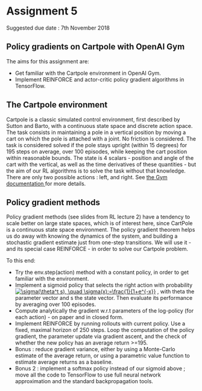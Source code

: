 # Assignment 5

Suggested due date : 7th November 2018

## Policy gradients on Cartpole with OpenAI Gym

The aims for this assignment are:
* Get familiar with the Cartpole environment in OpenAI Gym.
* Implement REINFORCE and actor-critic policy gradient algorithms in TensorFlow.

## The Cartpole environment

Cartpole is a classic simulated control environment, first described by Sutton and Barto, with a continuous state space and discrete action space.
The task consists in maintaining a pole in a vertical position by moving a cart on which the pole is attached with a joint. No friction is considered. The task is considered solved if the pole stays upright (within 15 degrees) for 195 steps on average, over 100 episodes, while keeping the cart position within reasonable bounds.
The state is 4 scalars - position and angle of the cart with the vertical, as well as the time derivatives of these quantities - but the aim of our RL algorithms is to solve the task without that knowledge. There are only two possible actions : left, and right. See <a href="https://gym.openai.com/envs/CartPole-v0/" /> the Gym documentation </a> for more details.

## Policy gradient methods

Policy gradient methods (see slides from RL lecture 2) have a tendency to scale better on large state spaces, which is of interest here, since CartPole is a continuous state space environment.
The policy gradient theorem helps us do away with knowing the dynamics of the system, and building a stochastic gradient estimate just from one-step transitions. We will use it - and its special case REINFORCE - in order to solve our Cartpole problem.

To this end:

* Try the env.step(action) method with a constant policy, in order to get familiar with the environment.
* Implement a sigmoid policy that selects the right action with probability 
<a href="http://www.codecogs.com/eqnedit.php?latex=\sigma(\theta^t&space;s),&space;\quad&space;\sigma(x):=\frac{1}{1&plus;e^{-x}}" target="_blank"><img src="http://latex.codecogs.com/gif.latex?\sigma(\theta^T&space;s),&space;\quad&space;\sigma(x):=\frac{1}{1&plus;e^{-x}}" title="\sigma(\theta^t s), \quad \sigma(x):=\frac{1}{1+e^{-x}}" /></a> , with theta the parameter vector and s the state vector. Then evaluate its performance by averaging over 100 episodes.
* Compute analytically the gradient w.r.t parameters of the log-policy (for each action) - on paper and in closed form.
* Implement REINFORCE by running rollouts with current policy. Use a fixed, maximal horizon of 250 steps. Loop the computation of the policy gradient, the parameter update via gradient ascent, and the check of whether the new policy has an average return >=195. 
* Bonus : reduce gradient variance, either by using a Monte-Carlo estimate of the average return, or using a parametric value function to estimate average returns as a baseline.
* Bonus 2 : implement a softmax policy instead of our sigmoid above ; move all the code to TensorFlow to use full neural network approximation and the standard backpropagation tools.

